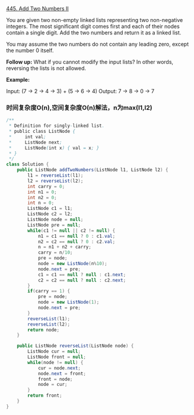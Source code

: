 [445. Add Two Numbers II](https://leetcode.com/problems/add-two-numbers-ii/)

You are given two non-empty linked lists representing two non-negative integers. The most significant digit comes first and each of their nodes contain a single digit. Add the two numbers and return it as a linked list.

You may assume the two numbers do not contain any leading zero, except the number 0 itself.

**Follow up:**
What if you cannot modify the input lists? In other words, reversing the lists is not allowed.

**Example:**

Input: (7 -> 2 -> 4 -> 3) + (5 -> 6 -> 4)
Output: 7 -> 8 -> 0 -> 7

### 时间复杂度O(n),空间复杂度O(n)解法，n为max(l1,l2)
```java
/**
 * Definition for singly-linked list.
 * public class ListNode {
 *     int val;
 *     ListNode next;
 *     ListNode(int x) { val = x; }
 * }
 */
class Solution {
    public ListNode addTwoNumbers(ListNode l1, ListNode l2) {
        l1 = reverseList(l1);
        l2 = reverseList(l2);
        int carry = 0;
        int n1 = 0;
        int n2 = 0;
        int n = 0;
        ListNode c1 = l1;
        ListNode c2 = l2;
        ListNode node = null;
        ListNode pre = null;
        while(c1 != null || c2 != null) {
            n1 = c1 == null ? 0 : c1.val;
            n2 = c2 == null ? 0 : c2.val;
            n = n1 + n2 + carry;
            carry = n/10;
            pre = node;
            node = new ListNode(n%10);
            node.next = pre;
            c1 = c1 == null ? null : c1.next;
            c2 = c2 == null ? null : c2.next;
        }
        if(carry == 1) {
            pre = node;
            node = new ListNode(1);
            node.next = pre;
        }
        reverseList(l1);
        reverseList(l2);
        return node;
    }

    public ListNode reverseList(ListNode node) {
        ListNode cur = null;
        ListNode front = null;
        while(node != null) {
            cur = node.next;
            node.next = front;
            front = node;
            node = cur;
        }
        return front;
    }
}
```
